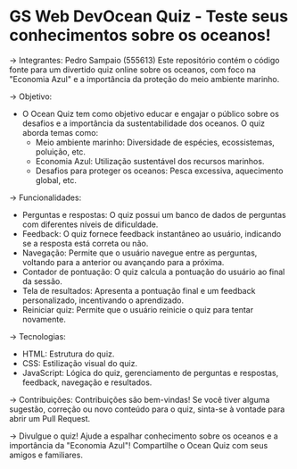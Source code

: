 # GS Web DevOcean Quiz - Teste seus conhecimentos sobre os oceanos!
-> Integrantes: Pedro Sampaio (555613)
Este repositório contém o código fonte para um divertido quiz online sobre os oceanos, com foco na "Economia Azul" e a importância da proteção do meio ambiente marinho.

-> Objetivo:
- O Ocean Quiz tem como objetivo educar e engajar o público sobre os desafios e a importância da sustentabilidade dos oceanos. O quiz aborda temas como:
  - Meio ambiente marinho: Diversidade de espécies, ecossistemas, poluição, etc.
  - Economia Azul: Utilização sustentável dos recursos marinhos.
  - Desafios para proteger os oceanos: Pesca excessiva, aquecimento global, etc.

-> Funcionalidades:
- Perguntas e respostas: O quiz possui um banco de dados de perguntas com diferentes níveis de dificuldade.
- Feedback: O quiz fornece feedback instantâneo ao usuário, indicando se a resposta está correta ou não.
- Navegação: Permite que o usuário navegue entre as perguntas, voltando para a anterior ou avançando para a próxima.
- Contador de pontuação: O quiz calcula a pontuação do usuário ao final da sessão.
- Tela de resultados: Apresenta a pontuação final e um feedback personalizado, incentivando o aprendizado.
- Reiniciar quiz: Permite que o usuário reinicie o quiz para tentar novamente.

-> Tecnologias:
- HTML: Estrutura do quiz.
- CSS: Estilização visual do quiz.
- JavaScript: Lógica do quiz, gerenciamento de perguntas e respostas, feedback, navegação e resultados.

-> Contribuições:
Contribuições são bem-vindas! Se você tiver alguma sugestão, correção ou novo conteúdo para o quiz, sinta-se à vontade para abrir um Pull Request.

-> Divulgue o quiz!
Ajude a espalhar conhecimento sobre os oceanos e a importância da "Economia Azul"! Compartilhe o Ocean Quiz com seus amigos e familiares.